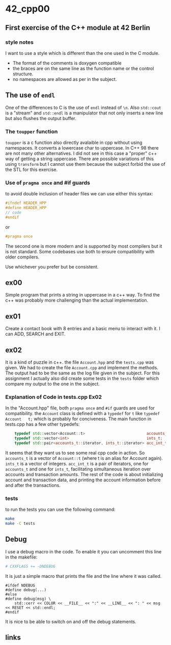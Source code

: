 # 42_cpp00

## First exercise of the C++ module at 42 Berlin

### style notes
I want to use a style which is different than the one used in the C module.  
- The format of the comments is doxygen compatible
- the braces are on the same line as the function name or the control structure.
- no namespaces are allowed as per in the subject. 

## The use of `endl`
One of the differences to C is the use of `endl` instead of `\n`. Also `std::cout` is a "stream" and `std::endl` is a manipulator that not only inserts a new line but also flushes the output buffer.

### The `toupper` function
`toupper` is a c function also directly avalaible in cpp without using namespaces. It converts a lowercase char to uppercase. In C++ 98 there are not many other alternatives. I did not see in this case a "proper" c++ way of getting a string uppercase. There are possible variations of this using `transform` but I cannot use them because the subject forbid the use of the STL for this exercise.

### Use of `pragma once` and #if guards

to avoid double inclusion of header files we can use either this syntax:
```cpp
#ifndef HEADER_HPP
#define HEADER_HPP
// code
#endif
```
or 
```cpp
#pragma once
```
The second one is more modern and is supported by most compilers but it is not standard. Some codebases use both to ensure compatibility with older compilers.

Use whichever you prefer but be consistent.

## ex00

Simple program that prints a string in uppercase in a c++ way. To find the c++ was probably more challenging than the actual implementation.

## ex01

Create a contact book with 8 entries and a basic menu to interact with it. I can ADD, SEARCH and EXIT. 

## ex02
It is a kind of puzzle in c++. the file `Account.hpp` and the `tests.cpp` was given. We had to create the file `Account.cpp` and implement the methods. The output had to be the same as the log file given in the subject. For this assignment I actually also did create some tests in the `tests` folder which compare my output to the one in the subject.

### Explanation of Code in tests.cpp Ex02
In the "Account.hpp" file, both `pragma once` and `#if` guards are used for compatibility.
the `Account` class is defined with a `typedef` for `t` like `typedef Account	t;` which is probably for conciveness. 
The main function in tests.cpp has a few other typedefs:
```cpp
	typedef std::vector<Account::t>							  accounts_t;
	typedef std::vector<int>								  ints_t;
	typedef std::pair<accounts_t::iterator, ints_t::iterator> acc_int_t;
```	
It seems that they want us to see some real cpp code in action. So `accounts_t` is a vector of `Account::t` (where t is an alias for Account again). `ints_t` is a vector of integers. `acc_int_t` is a pair of iterators, one for `accounts_t` and one for `ints_t`, facilitating simultaneous iteration over accounts and transaction amounts.
The rest of the code is about initializing account and transaction data, and printing the account information before and after the transactions.

### tests
to run the tests you can use the following command:
```bash
make 
make -C tests
```

## Debug
I use a debug macro in the code. To enable it you can uncomment this line in the makefile:
```makefile
# CXXFLAGS += -DNDEBUG
```
It is just a simple macro that prints the file and the line where it was called.
```
#ifdef NDEBUG
#define debug(...)
#else
#define debug(msg) \
    std::cerr << COLOR << __FILE__ << ":" << __LINE__ << ": " << msg << RESET << std::endl;
#endif
```
It is nice to be able to switch on and off the debug statements.  

## links
